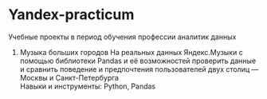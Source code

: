 # Yandex-practicum
Учебные проекты в период обучения профессии аналитик данных
1. Музыка больших городов
На реальных данных Яндекс.Музыки c помощью библиотеки Pandas и её возможностей проверить данные и сравнить поведение и предпочтения пользователей двух столиц — Москвы и Санкт-Петербурга\
Навыки и инструменты: Python, Pandas
